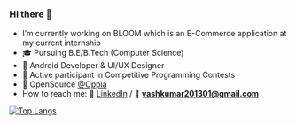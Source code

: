 ### Hi there 👋

-  I’m currently working on BLOOM which is an E-Commerce application at my current internship
- :mortar_board: Pursuing B.E/B.Tech (Computer Science) 
- :iphone: Android Developer & UI/UX Designer 
- :raising_hand: Active participant in Competitive Programming Contests
- :open_hands: OpenSource [@Oppia](https://github.com/oppia/oppia-android)
- How to reach me: 💼 [LinkedIn](https://www.linkedin.com/in/yash-kumar-b80954195) / :e-mail: **yashkumar201301@gmail.com**


[![Top Langs](https://github-readme-stats.vercel.app/api/top-langs/?username=YashKr01&layout=compact)](https://github.com/YashKr01/github-readme-stats)
